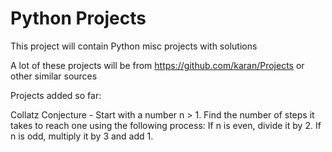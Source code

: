 # Python Projects
This project will contain Python misc projects with solutions

A lot of these projects will be from https://github.com/karan/Projects or other similar sources

Projects added so far:

Collatz Conjecture - Start with a number n > 1. Find the number of steps it takes to reach one using the following process: If n is even, divide it by 2. If n is odd, multiply it by 3 and add 1.
